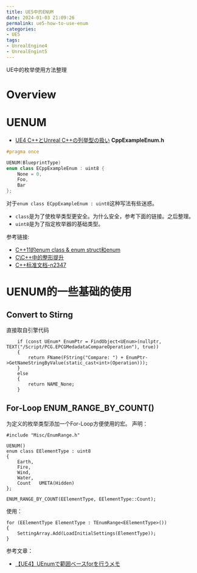 ```yaml
---
title: UE5中的ENUM
date: 2024-01-03 21:09:26
permalink: ue5-how-to-use-enum
categories:
- UE5
tags:
- UnrealEngine4
- UnrealEngint5
---
```


UE中的枚举使用方法整理
<!--more-->

# Overview

# UENUM
- [UE4 C++とUnreal C++の列挙型の扱い](http://papersloth.hatenablog.com/entry/2017/07/07/005225)
**CppExampleEnum.h**
```C++
#pragma once

UENUM(BlueprintType)
enum class ECppExampleEnum : uint8 {
    None = 0,
    Foo,
    Bar
};
```
对于`enum class ECppExampleEnum : uint8`这种写法有些迷惑。
- `class`是为了使枚举类型更安全。为什么安全，参考下面的链接。之后整理。
- `uint8`是为了指定枚举器的基础类型。

参考链接:
- [C++11的enum class & enum struct和enum](https://blog.csdn.net/sanoseiichirou/article/details/50180533#2-enum-class-%E5%92%8C-enum-struct)
- [C\C++中的整形提升](https://blog.csdn.net/sanoseiichirou/article/details/50171727)
- [C++标准文档-n2347](http://www.open-std.org/jtc1/sc22/wg21/docs/papers/2007/n2347.pdf)


# UENUM的一些基础的使用
## Convert to Stirng
直接取自引擎代码
```
	if (const UEnum* EnumPtr = FindObject<UEnum>(nullptr, TEXT("/Script/PCG.EPCGMedadataCompareOperation"), true))
	{
		return FName(FString("Compare: ") + EnumPtr->GetNameStringByValue(static_cast<int>(Operation)));
	}
	else
	{
		return NAME_None;
	}
```

## For-Loop ENUM_RANGE_BY_COUNT()
为定义的枚举类型添加一个For-Loop方便使用的宏。
声明：
```
#include "Misc/EnumRange.h"

UENUM()
enum class EElementType : uint8
{
	Earth,
	Fire,
	Wind,
	Water,
	Count	UMETA(Hidden)
};

ENUM_RANGE_BY_COUNT(EElementType, EElementType::Count);
```

使用：
```
for (EElementType ElementType : TEnumRange<EElementType>())
{
	SettingArray.Add(LoadInitialSettings(ElementType));
}
```

参考文章：
- [【UE4】UEnumで範囲ベースforを行うメモ](https://qiita.com/Rinderon/items/253e780fe4bd1297abb8)


